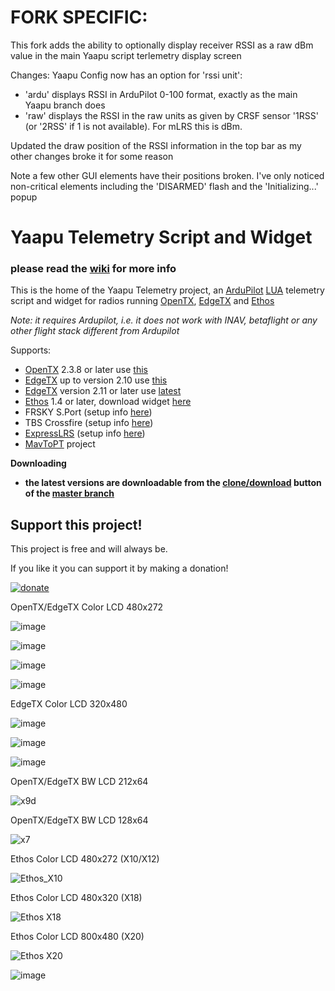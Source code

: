 
# FORK SPECIFIC:
This fork adds the ability to optionally display receiver RSSI as a raw dBm value in the main Yaapu script terlemetry display screen

Changes:
Yaapu Config now has an option for 'rssi unit':
- 'ardu' displays RSSI in ArduPilot 0-100 format, exactly as the main Yaapu branch does
- 'raw' displays the RSSI in the raw units as given by CRSF sensor '1RSS' (or '2RSS' if 1 is not available). For mLRS this is dBm.

Updated the draw position of the RSSI information in the top bar as my other changes broke it for some reason

Note a few other GUI elements have their positions broken. I've only noticed non-critical elements including the 'DISARMED' flash and the 'Initializing...' popup


# Yaapu Telemetry Script and Widget

### please read the [wiki](https://github.com/yaapu/FrskyTelemetryScript/wiki) for more info

This is the home of the Yaapu Telemetry project, an [ArduPilot](http://ardupilot.org/ardupilot/index.html) [LUA](https://www.lua.org/about.html) telemetry script and widget for radios running [OpenTX](https://www.open-tx.org/), [EdgeTX](http://www.edgetx.org) and [Ethos](https://ethos.frsky-rc.com/)

*Note: it requires Ardupilot, i.e. it does not work with INAV, betaflight or any other flight stack different from Ardupilot*

Supports:
 - [OpenTX](https://www.open-tx.org) 2.3.8 or later use [this](https://github.com/yaapu/FrskyTelemetryScript/archive/refs/tags/etx-otx-lua52.zip)
 - [EdgeTX](http://www.edgetx.org) up to version 2.10 use [this](https://github.com/yaapu/FrskyTelemetryScript/archive/refs/tags/etx-otx-lua52.zip)
 - [EdgeTX](http://www.edgetx.org) version 2.11 or later use [latest](https://github.com/yaapu/FrskyTelemetryScript/archive/master.zip)
 - [Ethos](https://ethos.frsky-rc.com/) 1.4 or later, download widget [here](https://github.com/yaapu/FrskyTelemetryScript/tree/master/ETHOS) 
 - FRSKY S.Port (setup info [here](https://ardupilot.org/copter/docs/common-connecting-sport-fport.html))
 - TBS Crossfire (setup info [here](https://github.com/yaapu/FrskyTelemetryScript/wiki/Passthrough-over-CRSF-and-ExpressLRS))
 - [ExpressLRS](https://www.expresslrs.org/) (setup info [here](https://github.com/yaapu/FrskyTelemetryScript/wiki/Passthrough-over-CRSF-and-ExpressLRS))
 - [MavToPT](https://github.com/zs6buj/MavlinkToPassthru) project

**Downloading**
- **the latest versions are downloadable from the [clone/download](https://github.com/yaapu/FrskyTelemetryScript/archive/master.zip) button of the [master branch](https://github.com/yaapu/FrskyTelemetryScript/tree/master)** 

## Support this project!

This project is free and will always be.

If you like it you can support it by making a donation!

[![donate](https://user-images.githubusercontent.com/30294218/61724877-16fa7a80-ad6f-11e9-80de-9771e0b820ae.png)](https://paypal.me/yaapu)


OpenTX/EdgeTX Color LCD 480x272

![image](https://user-images.githubusercontent.com/30294218/198382377-cb48032f-ea5c-4f8d-aa12-f592c1e09358.png)

![image](https://user-images.githubusercontent.com/30294218/204914642-869ae6eb-f263-4d3e-b819-c2574f5c2074.png)

![image](https://user-images.githubusercontent.com/30294218/204914982-1040ff20-c5e8-419e-aeee-fff2a6b20bc2.png)

![image](https://user-images.githubusercontent.com/30294218/204915278-1beee89d-ca49-4568-a0a5-742292c7e6cb.png)

EdgeTX Color LCD 320x480

![image](https://user-images.githubusercontent.com/30294218/216000387-f330a204-b674-48ea-bdaf-64ec33871eb2.png)

![image](https://user-images.githubusercontent.com/30294218/216000507-795b129e-8a0a-45cd-99f4-3ffdfc455ce3.png)

![image](https://user-images.githubusercontent.com/30294218/216001171-fc7b3930-efa3-4e40-9c2e-84b022bf73d3.png)


OpenTX/EdgeTX BW LCD 212x64

![x9d](https://user-images.githubusercontent.com/30294218/215983189-06106fe8-b0d8-47f5-8e3f-e8d2472028ee.png)

OpenTX/EdgeTX BW LCD 128x64

![x7](https://user-images.githubusercontent.com/30294218/215983214-b11f53a6-90f4-40ba-a29d-90a58cf6f1ff.png)

Ethos Color LCD 480x272 (X10/X12)

![Ethos_X10](https://user-images.githubusercontent.com/30294218/194421471-38b308cf-d0d0-4500-af52-6647e6d993a0.png)

Ethos Color LCD 480x320 (X18)

![Ethos X18](https://user-images.githubusercontent.com/30294218/194421562-4ea6b2dd-ed01-4585-95f1-6b09313b8d3d.png)

Ethos Color LCD 800x480 (X20)

![Ethos X20](https://user-images.githubusercontent.com/30294218/194421598-be8c3dbd-9ac4-494a-bad9-9bd668f105ce.png)

![image](https://github.com/yaapu/FrskyTelemetryScript/assets/30294218/b47f8273-bddb-42c6-91fc-5a732e67c27a)

